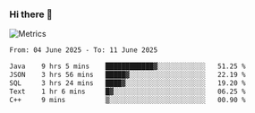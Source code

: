 ### Hi there 👋

![Metrics](https://github.com/radoapx/radoapx/blob/main/github-metrics.svg)

<!--START_SECTION:waka-->

```txt
From: 04 June 2025 - To: 11 June 2025

Java    9 hrs 5 mins    ████████████▓░░░░░░░░░░░░   51.25 %
JSON    3 hrs 56 mins   █████▓░░░░░░░░░░░░░░░░░░░   22.19 %
SQL     3 hrs 24 mins   ████▓░░░░░░░░░░░░░░░░░░░░   19.20 %
Text    1 hr 6 mins     █▓░░░░░░░░░░░░░░░░░░░░░░░   06.25 %
C++     9 mins          ▒░░░░░░░░░░░░░░░░░░░░░░░░   00.90 %
```

<!--END_SECTION:waka-->

<!--
**radoapx/radoapx** is a ✨ _special_ ✨ repository because its `README.md` (this file) appears on your GitHub profile.

Here are some ideas to get you started:

- 🔭 I’m currently working on ...
- 🌱 I’m currently learning ...
- 👯 I’m looking to collaborate on ...
- 🤔 I’m looking for help with ...
- 💬 Ask me about ...
- 📫 How to reach me: ...
- 😄 Pronouns: ...
- ⚡ Fun fact: ...
-->
